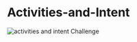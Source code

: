 # Activities-and-Intent 

![activities and intent Challenge](https://user-images.githubusercontent.com/50689509/145592412-b79d1113-24ad-4e94-a910-df97983e88dc.gif)
